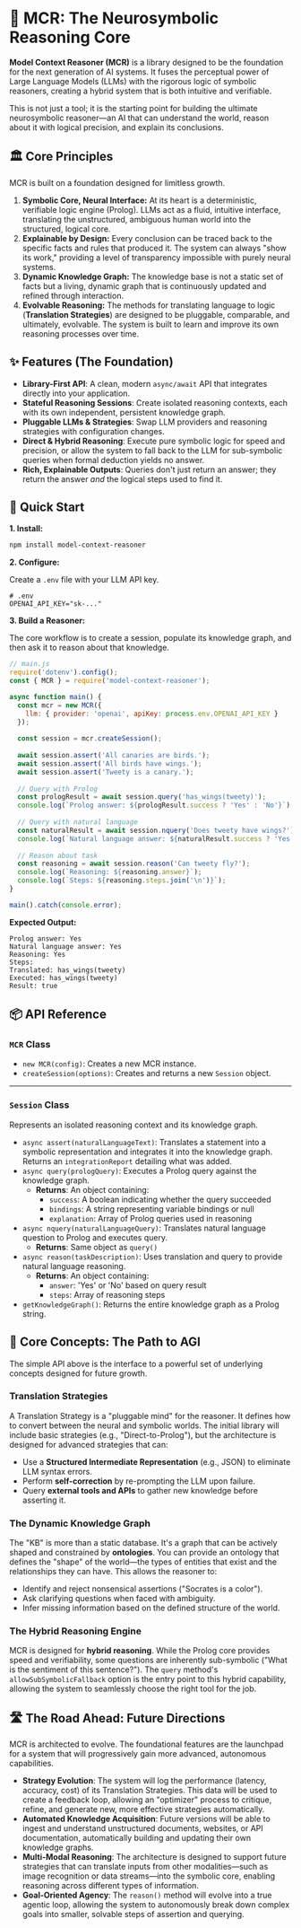# 🧠 MCR: The Neurosymbolic Reasoning Core

**Model Context Reasoner (MCR)** is a library designed to be the foundation for the next generation of AI systems. It fuses the perceptual power of Large Language Models (LLMs) with the rigorous logic of symbolic reasoners, creating a hybrid system that is both intuitive and verifiable.

This is not just a tool; it is the starting point for building the ultimate neurosymbolic reasoner—an AI that can understand the world, reason about it with logical precision, and explain its conclusions.

## 🏛️ Core Principles

MCR is built on a foundation designed for limitless growth.

1.  **Symbolic Core, Neural Interface:** At its heart is a deterministic, verifiable logic engine (Prolog). LLMs act as a fluid, intuitive interface, translating the unstructured, ambiguous human world into the structured, logical core.
2.  **Explainable by Design:** Every conclusion can be traced back to the specific facts and rules that produced it. The system can always "show its work," providing a level of transparency impossible with purely neural systems.
3.  **Dynamic Knowledge Graph:** The knowledge base is not a static set of facts but a living, dynamic graph that is continuously updated and refined through interaction.
4.  **Evolvable Reasoning:** The methods for translating language to logic (**Translation Strategies**) are designed to be pluggable, comparable, and ultimately, evolvable. The system is built to learn and improve its own reasoning processes over time.

## ✨ Features (The Foundation)

*   **Library-First API**: A clean, modern `async/await` API that integrates directly into your application.
*   **Stateful Reasoning Sessions**: Create isolated reasoning contexts, each with its own independent, persistent knowledge graph.
*   **Pluggable LLMs & Strategies**: Swap LLM providers and reasoning strategies with configuration changes.
*   **Direct & Hybrid Reasoning**: Execute pure symbolic logic for speed and precision, or allow the system to fall back to the LLM for sub-symbolic queries when formal deduction yields no answer.
*   **Rich, Explainable Outputs**: Queries don't just return an answer; they return the answer *and* the logical steps used to find it.

## 🚀 Quick Start

**1. Install:**

```bash
npm install model-context-reasoner
```

**2. Configure:**

Create a `.env` file with your LLM API key.

```dotenv
# .env
OPENAI_API_KEY="sk-..."
```

**3. Build a Reasoner:**

The core workflow is to create a session, populate its knowledge graph, and then ask it to reason about that knowledge.

```javascript
// main.js
require('dotenv').config();
const { MCR } = require('model-context-reasoner');

async function main() {
  const mcr = new MCR({
    llm: { provider: 'openai', apiKey: process.env.OPENAI_API_KEY }
  });
  
  const session = mcr.createSession();
  
  await session.assert('All canaries are birds.');
  await session.assert('All birds have wings.');
  await session.assert('Tweety is a canary.');
  
  // Query with Prolog
  const prologResult = await session.query('has_wings(tweety)');
  console.log(`Prolog answer: ${prologResult.success ? 'Yes' : 'No'}`);
  
  // Query with natural language
  const naturalResult = await session.nquery('Does tweety have wings?');
  console.log(`Natural language answer: ${naturalResult.success ? 'Yes' : 'No'}`);
  
  // Reason about task
  const reasoning = await session.reason('Can tweety fly?');
  console.log(`Reasoning: ${reasoning.answer}`);
  console.log(`Steps: ${reasoning.steps.join('\n')}`);
}

main().catch(console.error);
```

**Expected Output:**

```
Prolog answer: Yes
Natural language answer: Yes
Reasoning: Yes
Steps:
Translated: has_wings(tweety)
Executed: has_wings(tweety)
Result: true
```

## 📦 API Reference

### `MCR` Class

*   `new MCR(config)`: Creates a new MCR instance.
*   `createSession(options)`: Creates and returns a new `Session` object.

---

### `Session` Class

Represents an isolated reasoning context and its knowledge graph.

*   `async assert(naturalLanguageText)`: Translates a statement into a symbolic representation and integrates it into the knowledge graph. Returns an `integrationReport` detailing what was added.
*   `async query(prologQuery)`: Executes a Prolog query against the knowledge graph.
    *   **Returns**: An object containing:
        *   `success`: A boolean indicating whether the query succeeded
        *   `bindings`: A string representing variable bindings or null
        *   `explanation`: Array of Prolog queries used in reasoning
*   `async nquery(naturalLanguageQuery)`: Translates natural language question to Prolog and executes query.
    *   **Returns**: Same object as `query()`
*   `async reason(taskDescription)`: Uses translation and query to provide natural language reasoning.
    *   **Returns**: An object containing:
        *   `answer`: 'Yes' or 'No' based on query result
        *   `steps`: Array of reasoning steps
*   `getKnowledgeGraph()`: Returns the entire knowledge graph as a Prolog string.

## 🧠 Core Concepts: The Path to AGI

The simple API above is the interface to a powerful set of underlying concepts designed for future growth.

### Translation Strategies

A Translation Strategy is a "pluggable mind" for the reasoner. It defines how to convert between the neural and symbolic worlds. The initial library will include basic strategies (e.g., "Direct-to-Prolog"), but the architecture is designed for advanced strategies that can:

*   Use a **Structured Intermediate Representation** (e.g., JSON) to eliminate LLM syntax errors.
*   Perform **self-correction** by re-prompting the LLM upon failure.
*   Query **external tools and APIs** to gather new knowledge before asserting it.

### The Dynamic Knowledge Graph

The "KB" is more than a static database. It's a graph that can be actively shaped and constrained by **ontologies**. You can provide an ontology that defines the "shape" of the world—the types of entities that exist and the relationships they can have. This allows the reasoner to:

*   Identify and reject nonsensical assertions ("Socrates is a color").
*   Ask clarifying questions when faced with ambiguity.
*   Infer missing information based on the defined structure of the world.

### The Hybrid Reasoning Engine

MCR is designed for **hybrid reasoning**. While the Prolog core provides speed and verifiability, some questions are inherently sub-symbolic ("What is the sentiment of this sentence?"). The `query` method's `allowSubSymbolicFallback` option is the entry point to this hybrid capability, allowing the system to seamlessly choose the right tool for the job.

## 🛣️ The Road Ahead: Future Directions

MCR is architected to evolve. The foundational features are the launchpad for a system that will progressively gain more advanced, autonomous capabilities.

*   **Strategy Evolution**: The system will log the performance (latency, accuracy, cost) of its Translation Strategies. This data will be used to create a feedback loop, allowing an "optimizer" process to critique, refine, and generate new, more effective strategies automatically.
*   **Automated Knowledge Acquisition**: Future versions will be able to ingest and understand unstructured documents, websites, or API documentation, automatically building and updating their own knowledge graphs.
*   **Multi-Modal Reasoning**: The architecture is designed to support future strategies that can translate inputs from other modalities—such as image recognition or data streams—into the symbolic core, enabling reasoning across different types of information.
*   **Goal-Oriented Agency**: The `reason()` method will evolve into a true agentic loop, allowing the system to autonomously break down complex goals into smaller, solvable steps of assertion and querying.
